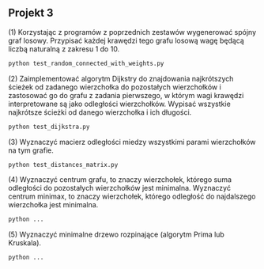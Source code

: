 ## Projekt 3

(1) Korzystając z programów z poprzednich zestawów wygenerować spójny
graf losowy. Przypisać każdej krawędzi tego grafu losową wagę będącą
liczbą naturalną z zakresu 1 do 10.

```bash
python test_random_connected_with_weights.py
```

(2)  Zaimplementować algorytm Dijkstry do znajdowania najkrótszych ścieżek od zadanego wierzchołka do pozostałych wierzchołków i zastosować
go do grafu z zadania pierwszego, w którym wagi krawędzi interpretowane są jako odległości wierzchołków. Wypisać wszystkie najkrótsze
ścieżki od danego wierzchołka i ich długości.

```bash
python test_dijkstra.py
```

(3) Wyznaczyć macierz odległości miedzy wszystkimi parami wierzchołków
na tym grafie.

```bash
python test_distances_matrix.py
```

(4) Wyznaczyć centrum grafu, to znaczy wierzchołek, którego suma odległości do pozostałych wierzchołków jest minimalna. Wyznaczyć centrum minimax, to znaczy wierzchołek, którego odległość do najdalszego
wierzchołka jest minimalna.

```bash
python ...
```

(5) Wyznaczyć minimalne drzewo rozpinające (algorytm Prima lub Kruskala).

```bash
python ...
```
